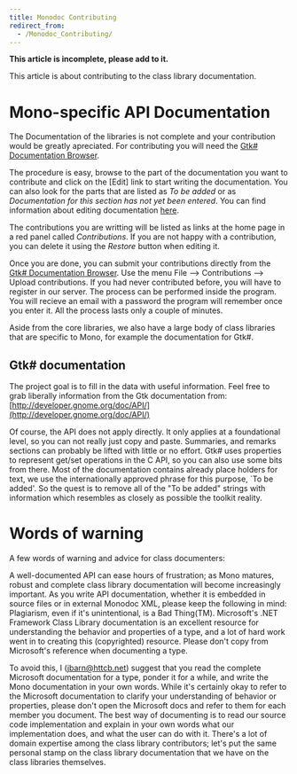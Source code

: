 ```yaml
---
title: Monodoc Contributing
redirect_from:
  - /Monodoc_Contributing/
---
```


**This article is incomplete, please add to it.**

This article is about contributing to the class library documentation.

Mono-specific API Documentation
===============================

The Documentation of the libraries is not complete and your contribution would be greatly apreciated. For contributing you will need the [Gtk\# Documentation Browser](/docs/tools+libraries/tools/monodoc/).

The procedure is easy, browse to the part of the documentation you want to contribute and click on the [Edit] link to start writing the documentation. You can also look for the parts that are listed as *To be added* or as *Documentation for this section has not yet been entered*. You can find information about editing documentation [here](/docs/tools+libraries/tools/monodoc/editing/).

The contributions you are writting will be listed as links at the home page in a red panel called *Contributions*. If you are not happy with a contribution, you can delete it using the *Restore* button when editing it.

Once you are done, you can submit your contributions directly from the [Gtk\# Documentation Browser](/docs/tools+libraries/tools/monodoc/). Use the menu File --\> Contributions --\> Upload contributions. If you had never contributed before, you will have to register in our server. The process can be performed inside the program. You will recieve an email with a password the program will remember once you enter it. All the process lasts only a couple of minutes.

Aside from the core libraries, we also have a large body of class libraries that are specific to Mono, for example the documentation for Gtk\#.

Gtk\# documentation
-------------------

The project goal is to fill in the data with useful information. Feel free to grab liberally information from the Gtk documentation from: [http://developer.gnome.org/doc/API/](http://developer.gnome.org/doc/API/)

Of course, the API does not apply directly. It only applies at a foundational level, so you can not really just copy and paste. Summaries, and remarks sections can probably be lifted with little or no effort. Gtk\# uses properties to represent get/set operations in the C API, so you can also use some bits from there. Most of the documentation contains already place holders for text, we use the internationally approved phrase for this purpose, \`To be added'. So the quest is to remove all of the "To be added" strings with information which resembles as closely as possible the toolkit reality.

Words of warning
================

A few words of warning and advice for class documenters:

A well-documented API can ease hours of frustration; as Mono matures, robust and complete class library documentation will become increasingly important. As you write API documentation, whether it is embedded in source files or in external Monodoc XML, please keep the following in mind: Plagiarism, even if it's unintentional, is a Bad Thing(TM). Microsoft's .NET Framework Class Library documentation is an excellent resource for understanding the behavior and properties of a type, and a lot of hard work went in to creating this (copyrighted) resource. Please don't copy from Microsoft's reference when documenting a type.

To avoid this, I ([jbarn@httcb.net](mailto:jbarn@httcb.net)) suggest that you read the complete Microsoft documentation for a type, ponder it for a while, and write the Mono documentation in your own words. While it's certainly okay to refer to the Microsoft documentation to clarify your understanding of behavior or properties, please don't open the Microsoft docs and refer to them for each member you document. The best way of documenting is to read our source code implementation and explain in your own words what our implementation does, and what the user can do with it. There's a lot of domain expertise among the class library contributors; let's put the same personal stamp on the class library documentation that we have on the class libraries themselves.

